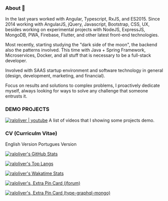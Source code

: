 ### About 👋

<!--
**raloliver/raloliver** is a ✨ _special_ ✨ repository because its `README.md` (this file) appears on your GitHub profile.

Here are some ideas to get you started:

- 🔭 I’m currently working on ...
- 🌱 I’m currently learning ...
- 👯 I’m looking to collaborate on ...
- 🤔 I’m looking for help with ...
- 💬 Ask me about ...
- 📫 How to reach me: ...
- 😄 Pronouns: ...
- ⚡ Fun fact: ...
-->

In the last years worked with Angular, Typescript, RxJS, and ES2015. Since 2014 working with AngularJS, jQuery, Javascript, Bootstrap, CSS, UX, besides working on experimental projects with NodeJS, ExpressJS, MongoDB, PWA, Firebase, Flutter, and other latest front-end technologies.

Most recently, starting studying the "dark side of the moon", the backend also the patterns involved. This time with Java + Spring Framework, Microservices, Docker, and all stuff that is necessary to be a full-stack developer.

Involved with SAAS startup environment and software technology in general (design, development, marketing, and financial).

Focus on results and solutions to complex problems, I proactively dedicate myself, always looking for ways to solve any challenge that someone entrusts it.

### DEMO PROJECTS

[![raloliver | youtube](https://i.imgur.com/6yeoo7X.png "raloliver | youtube")](https://www.youtube.com/playlist?list=PLZFKGHdrecCM8SMrVfk2I-PqQOj3ud-Bz)
A list of videos that I showing some projects demo.

### CV (Curriculm Vitae)
English Version
Portugues Version


[![raloliver's GitHub Stats](https://github-readme-stats.vercel.app/api?username=raloliver&show_icons=true&theme=solarized-dark)](https://profile-summary-for-github.com/user/raloliver)

[![raloliver's Top Langs](https://github-readme-stats.vercel.app/api/top-langs/?username=raloliver&langs_count=10&hide=php,dart,visual%20basic,makefile,c%23,tsql,shell,apacheconf,Objective-C,D,Ruby,Swift,Kotlin,ASP&theme=solarized-dark&card_width=500)](http://ionicabizau.github.io/github-profile-languages/?user=%2540raloliver)

[![raloliver's Wakatime Stats](https://github-readme-stats.vercel.app/api/wakatime?username=@raloliver&theme=solarized-dark&layout=compact)](https://wakatime.com/@raloliver)

[![raloliver's, Extra Pin Card (jforum)](https://github-readme-stats.vercel.app/api/pin/?username=raloliver&repo=jforum&theme=solarized-dark)](https://github.com/raloliver/jforum/)

[![raloliver's, Extra Pin Card (type-graphql-mongo)](https://github-readme-stats.vercel.app/api/pin/?username=raloliver&repo=type-graphql-mongo&theme=solarized-dark)](https://github.com/raloliver/type-graphql-mongo/)

